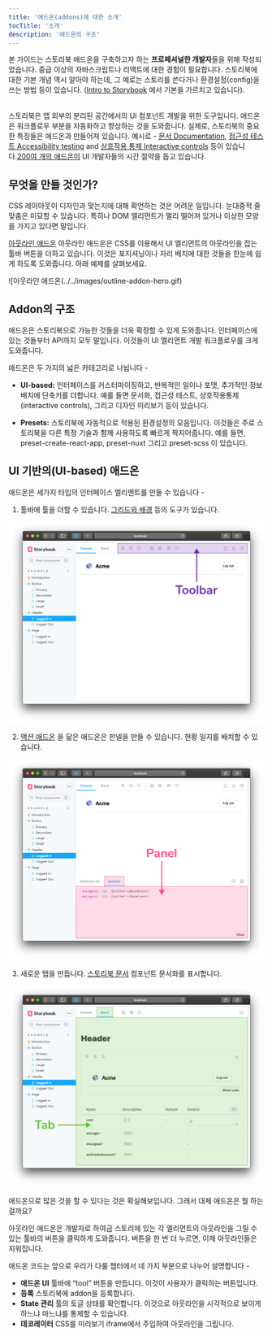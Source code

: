 ```yaml
---
title: '애드온(addons)에 대한 소개'
tocTitle: '소개'
description: '애드온의 구조'
---
```


<div class="aside">본 가이드는 스토리북 애드온을 구축하고자 하는 <b>프로페셔널한 개발자</b>들을 위해 작성되었습니다. 중급 이상의 자바스크립트나 리액트에 대한 경험이 필요합니다. 스토리북에 대한 기본 개념 역시 알아야 하는데, 그 예로는 스토리를 쓴다거나 환경설정(config)을 쓰는 방법 등이 있습니다. (<a href="/intro-to-storybook">Intro to Storybook</a> 에서 기본을 가르치고 있습니다).
</div>

<br/>

스토리북은 앱 외부의 분리된 공간에서의 UI 컴포넌트 개발을 위한 도구입니다.
애드온은 워크플로우 부분을 자동화하고 향상하는 것을 도와줍니다. 실제로, 스토리북의 중요한 특징들은 애드온과 만들어져 있습니다. 예시로 - [문서 Documentation](https://storybook.js.org/docs/react/writing-docs/introduction), [접근성 테스트 Accessibility testing](https://storybook.js.org/addons/@storybook/addon-a11y) and [상호작용 통제 Interactive controls](https://storybook.js.org/docs/react/essentials/controls) 등이 있습니다.[200여 개의 애드온이](https://storybook.js.org/addons) UI 개발자들의 시간 절약을 돕고 있습니다.

## 무엇을 만들 것인가?

CSS 레이아웃이 디자인과 맞는지에 대해 확언하는 것은 어려운 일입니다. 눈대중적 줄맞춤은 미묘할 수 있습니다. 특히나 DOM 엘리먼트가 멀리 떨어져 있거나 이상한 모양을 가지고 있다면 말입니다.

[아웃라인 애드온](https://storybook.js.org/addons/storybook-addon-outline) 아웃라인 애드온은 CSS를 이용해서 UI 엘리먼트의 아웃라인을 잡는 툴바 버튼을 더하고 있습니다. 이것은 포지셔닝이나 자리 배치에 대한 것들을 한눈에 쉽게 하도록 도와줍니다. 아래 예제를 살펴보세요.

![아웃라인 애드온(../../images/outline-addon-hero.gif)

## Addon의 구조

애드온은 스토리북으로 가능한 것들을 더욱 확장할 수 있게 도와줍니다. 인터페이스에 있는 것들부터 API까지 모두 말입니다. 이것들이 UI 엘리먼트 개발 워크플로우를 크게 도와줍니다.

애드온은 두 가지의 넓은 카테고리로 나뉩니다 - 

- **UI-based:** 인터페이스를 커스터마이징하고, 반복적인 일이나 포맷, 추가적인 정보 배치에 단축키를 더합니다. 예를 들면 문서화, 접근성 테스트, 상호작용통제(interactive controls), 그리고 디자인 미리보기 등이 있습니다.

- **Presets:** 스토리북에 자동적으로 적용된 환경설정의 모음입니다. 이것들은 주로 스토리북을 다른 특정 기술과 함께 사용하도록 빠르게 짝지어줍니다. 예를 들면, preset-create-react-app, preset-nuxt 그리고 preset-scss 이 있습니다.

## UI 기반의(UI-based) 애드온

애드온은 세가지 타입의 인터페이스 엘리멘트를 만들 수 있습니다 - 

1. 툴바에 툴을 더할 수 있습니다. [그리드와 배경](https://storybook.js.org/docs/react/essentials/backgrounds) 등의 도구가 있습니다.

![](../../images/toolbar.png)

2. [액션 애드온](https://storybook.js.org/docs/react/essentials/actions) 을 닮은 애드온은 판넬을 만들 수 있습니다. 현황 일지를 배치할 수 있습니다.

![](../../images/panel.png)

3. 새로운 탭을 만듭니다. [스토리북 문서](https://storybook.js.org/docs/react/writing-docs/introduction) 컴포넌트 문서화를 표시합니다.

![](../../images/tab.png)

애드온으로 많은 것을 할 수 있다는 것은 확실해보입니다. 그래서 대체 애드온은 뭘 하는 걸까요?

아웃라인 애드온은 개발자로 하여금 스토리에 있는 각 엘리먼트의 아웃라인을 그릴 수 있는 툴바의 버튼을 클릭하게 도와줍니다. 버튼을 한 번 더 누르면, 이제 아웃라인들은 지워집니다.

애드온 코드는 앞으로 우리가 다룰 챕터에서 네 가지 부분으로 나누어 설명합니다 - 

- **애드온 UI** 툴바에 “tool” 버튼을 만듭니다. 이것이 사용자가 클릭하는 버튼입니다.
- **등록** 스토리북에 addon을 등록합니다.
- **State 관리** 툴의 토글 상태를 확인합니다. 이것으로 아웃라인을 시각적으로 보이게 하느냐 마느냐를 통제할 수 있습니다.
- **데코레이터** CSS를 미리보기 iframe에서 주입하여 아웃라인을 그립니다.
